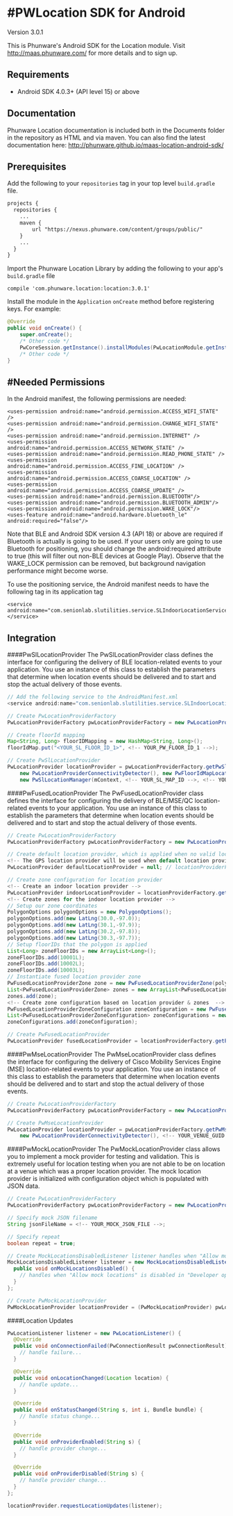 #PWLocation SDK for Android
================

Version 3.0.1

This is Phunware's Android SDK for the Location module. Visit http://maas.phunware.com/ for more details and to sign up.



Requirements
------------
* Android SDK 4.0.3+ (API level 15) or above


Documentation
-------------

Phunware Location documentation is included both in the Documents folder in the repository as HTML and via maven. You can also find the latest documentation here: http://phunware.github.io/maas-location-android-sdk/


Prerequisites
-------------

Add the following to your `repositories` tag in your top level `build.gradle` file.

 ```XML
 projects {
   repositories {
     ...
     maven {
         url "https://nexus.phunware.com/content/groups/public/"
     }
     ...
   }
 }
 ```

 Import the Phunware Location Library by adding the following to your app's `build.gradle` file
 ```
 compile 'com.phunware.location:location:3.0.1'
 ```

 Install the module in the `Application` `onCreate` method before registering keys. For example:
 ``` Java
 @Override
 public void onCreate() {
     super.onCreate();
     /* Other code */
     PwCoreSession.getInstance().installModules(PwLocationModule.getInstance(), ...);
     /* Other code */
 }
 ```
#Needed Permissions
-----------
In the Android manifest, the following permissions are needed:

```
<uses-permission android:name="android.permission.ACCESS_WIFI_STATE" />
<uses-permission android:name="android.permission.CHANGE_WIFI_STATE" />
<uses-permission android:name="android.permission.INTERNET" />
<uses-permission android:name="android.permission.ACCESS_NETWORK_STATE" />
<uses-permission android:name="android.permission.READ_PHONE_STATE" />
<uses-permission android:name="android.permission.ACCESS_FINE_LOCATION" />
<uses-permission android:name="android.permission.ACCESS_COARSE_LOCATION" />
<uses-permission android:name="android.permission.ACCESS_COARSE_UPDATE" />
<uses-permission android:name="android.permission.BLUETOOTH"/>
<uses-permission android:name="android.permission.BLUETOOTH_ADMIN"/>
<uses-permission android:name="android.permission.WAKE_LOCK"/>
<uses-feature android:name="android.hardware.bluetooth_le" android:required="false"/>
```

Note that BLE and Android SDK version 4.3 (API 18) or above are required if Bluetooth is actually is going to be used. If your users only are going to use Bluetooth for positioning, you should change the android:required attribute to true (this will filter out non-BLE devices at Google Play). Observe that the WAKE_LOCK permission can be removed, but background navigation performance might become worse.

To use the positioning service, the Android manifest needs to have the following tag in its application tag
```
<service android:name="com.senionlab.slutilities.service.SLIndoorLocationService">
</service>
```

Integration
-----------

####PwSlLocationProvider
The PwSlLocationProvider class defines the interface for configuring the delivery of BLE location-related events to your application. You use an instance of this class to establish the parameters that determine when location events should be delivered and to start and stop the actual delivery of those events.

```java
// Add the following service to the AndroidManifest.xml
<service android:name="com.senionlab.slutilities.service.SLIndoorLocationService" />

// Create PwLocationProviderFactory
PwLocationProviderFactory pwLocationProviderFactory = new PwLocationProviderFactory();

// Create floorId mapping
Map<String, Long> floorIDMapping = new HashMap<String, Long>();
floorIdMap.put("<YOUR_SL_FLOOR_ID_1>", <!-- YOUR_PW_FLOOR_ID_1 -->);

// Create PwSlLocationProvider
PwLocationProvider locationProvider = pwLocationProviderFactory.getPwSlLocationProvider(mContext,
    new PwLocationProviderConnectivityDetector(), new PwFloorIdMapLocationInterceptor(floorIDMapping),
    new PwSlLocationManager(mContext, <!-- YOUR_SL_MAP_ID -->, <!-- YOUR_SL_CUSTOMER_ID -->)));
```

####PwFusedLocationProvider
The PwFusedLocationProvider class defines the interface for configuring the delivery of BLE/MSE/QC location-related events to your application. You use an instance of this class to establish the parameters that determine when location events should be delivered and to start and stop the actual delivery of those events.

```java
// Create PwLocationProviderFactory
PwLocationProviderFactory pwLocationProviderFactory = new PwLocationProviderFactory();

// Create default location provider, which is applied when no valid location reported from given indoor location provider.
<!-- The GPS location provider will be used when default location provider is null. -->
PwLocationProvider defaultLocationProvider = null; // locationProviderFactory.getPwGPSLocationProvider(getApplicationContext());

// Create zone configuration for location provider
<!-- Create an indoor location provider -->
PwLocationProvider indoorLocationProvider = locationProviderFactory.getPwSlLocationProvider(context, connectivityDetector, locationInterceptor, pwSlLocationManager);
<!-- Create zones for the indoor location provider -->
// Setup our zone coordinates
PolygonOptions polygonOptions = new PolygonOptions();
polygonOptions.add(new LatLng(30.0,-97.0));
polygonOptions.add(new LatLng(30.1,-97.9));
polygonOptions.add(new LatLng(30.2,-97.8));
polygonOptions.add(new LatLng(30.3,-97.7));
// Setup floorIDs that the polygon is applied
List<Long> zoneFloorIDs = new ArrayList<Long>();
zoneFloorIDs.add(10001L);
zoneFloorIDs.add(10002L);
zoneFloorIDs.add(10003L);
// Instantiate fused location provider zone
PwFusedLocationProviderZone zone = new PwFusedLocationProviderZone(polygonOptions, zoneFloorIDs);
List<PwFusedLocationProviderZone> zones = new ArrayList<PwFusedLocationProviderZone>();
zones.add(zone);
<!-- Create zone configuration based on location provider & zones  -->
PwFusedLocationProviderZoneConfiguration zoneConfiguration = new PwFusedLocationProviderZoneConfiguration(indoorLocationProvider, zones);
List<PwFusedLocationProviderZoneConfiguration> zoneConfigurations = new ArrayList<PwFusedLocationProviderZoneConfiguration>;
zoneConfigurations.add(zoneConfiguration);

// Create PwFusedLocationProvider
PwLocationProvider fusedLocationProvider = locationProviderFactory.getPwFusedLocationProvider(getApplicationContext(), defaultLocationProvider, zoneConfigurations);
```

####PwMseLocationProvider
The PwMseLocationProvider class defines the interface for configuring the delivery of Cisco Mobility Services Engine (MSE) location-related events to your application. You use an instance of this class to establish the parameters that determine when location events should be delivered and to start and stop the actual delivery of those events.
```java
// Create PwLocationProviderFactory
PwLocationProviderFactory pwLocationProviderFactory = new PwLocationProviderFactory();

// Create PwMseLocationProvider
PwLocationProvider locationProvider = pwLocationProviderFactory.getPwMseLocationProvider(mContext,
    new PwLocationProviderConnectivityDetector(), <!-- YOUR_VENUE_GUID -->);
```

####PwMockLocationProvider
The PwMockLocationProvider class allows you to implement a mock provider for testing and validation. This is extremely useful for location testing when you are not able to be on location at a venue which was a proper location provider. The mock location provider is initialized with configuration object which is populated with JSON data.

```java
// Create PwLocationProviderFactory
PwLocationProviderFactory pwLocationProviderFactory = new PwLocationProviderFactory();

// Specify mock JSON filename
String jsonFileName = <!-- YOUR_MOCK_JSON_FILE -->;

// Specify repeat
boolean repeat = true;

// Create MockLocationsDisabledListener listener handles when "Allow mock locations" is disabled in "Developer options"
MockLocationsDisabledListener listener = new MockLocationsDisabledListener() {
  public void onMockLocationsDisabled() {
    // handles when "Allow mock locations" is disabled in "Developer options"
  }
};

// Create PwMockLocationProvider
PwMockLocationProvider locationProvider = (PwMockLocationProvider) pwLocationProviderFactory.getPwMockLocationProvider(mContext, jsonFileName, listener, repeat);
```

####Location Updates
```java
PwLocationListener listener = new PwLocationListener() {
  @Override
  public void onConnectionFailed(PwConnectionResult pwConnectionResult) {
    // handle failure...    
  }

  @Override
  public void onLocationChanged(Location location) {
    // handle update...
  }

  @Override
  public void onStatusChanged(String s, int i, Bundle bundle) {
    // handle status change...
  }

  @Override
  public void onProviderEnabled(String s) {
    // handle provider change...
  }

  @Override
  public void onProviderDisabled(String s) {
    // handle provider change...  
  }
};

locationProvider.requestLocationUpdates(listener);
```
